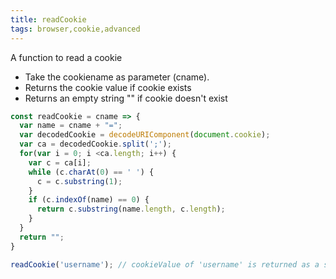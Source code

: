 ```yaml
---
title: readCookie
tags: browser,cookie,advanced
---
```


A function to read a cookie

- Take the cookiename as parameter (cname).
- Returns the cookie value if cookie exists
- Returns an empty string "" if cookie doesn't exist

```js
const readCookie = cname => {
  var name = cname + "=";
  var decodedCookie = decodeURIComponent(document.cookie);
  var ca = decodedCookie.split(';');
  for(var i = 0; i <ca.length; i++) {
    var c = ca[i];
    while (c.charAt(0) == ' ') {
      c = c.substring(1);
    }
    if (c.indexOf(name) == 0) {
      return c.substring(name.length, c.length);
    }
  }
  return "";
}
```

```js
readCookie('username'); // cookieValue of 'username' is returned as a string
```
